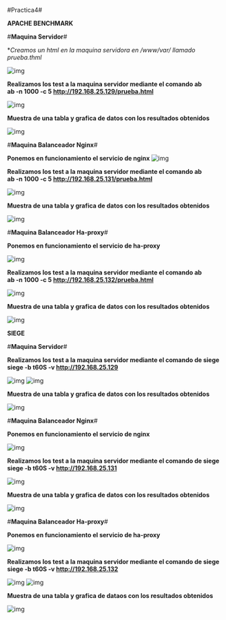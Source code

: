 ﻿#Practica4#

**APACHE BENCHMARK**

#**Maquina Servidor**#

**Creamos un html en la maquina servidora en /www/var/ llamado prueba.thml*

![img](https://github.com/MiguelGonzalezAguilera/swap1516/blob/master/imagenes/practica4/crear_html.PNG)

**Realizamos los test a la maquina servidor mediante el comando ab**  
**ab -n 1000 -c 5 http://192.168.25.129/prueba.html**
 
![img](https://github.com/MiguelGonzalezAguilera/swap1516/blob/master/imagenes/practica4/resultados_ab_serv.PNG)

**Muestra de una tabla y grafica de datos con los resultados obtenidos**

 ![img](https://github.com/MiguelGonzalezAguilera/swap1516/blob/master/imagenes/practica4/datos_ab_serv.PNG)


#**Maquina Balanceador Nginx**#

**Ponemos en funcionamiento el servicio de nginx** 
![img](https://github.com/MiguelGonzalezAguilera/swap1516/blob/master/imagenes/practica4/onNginx.PNG)

**Realizamos los test a la maquina servidor mediante el comando ab**  
**ab -n 1000 -c 5 http://192.168.25.131/prueba.html**
 
![img](https://github.com/MiguelGonzalezAguilera/swap1516/blob/master/imagenes/practica4/resultados_ab_nginx.PNG)

**Muestra de una tabla y grafica de datos con los resultados obtenidos**

 ![img](https://github.com/MiguelGonzalezAguilera/swap1516/blob/master/imagenes/practica4/datos_ab_nginx.PNG)

#**Maquina Balanceador Ha-proxy**#

**Ponemos en funcionamiento el servicio de ha-proxy** 

![img](https://github.com/MiguelGonzalezAguilera/swap1516/blob/master/imagenes/practica4/onHaproxy.PNG)

**Realizamos los test a la maquina servidor mediante el comando ab**  
**ab -n 1000 -c 5 http://192.168.25.132/prueba.html**
 
![img](https://github.com/MiguelGonzalezAguilera/swap1516/blob/master/imagenes/practica4/resultados_ab_haproxy.PNG)

**Muestra de una tabla y grafica de datos con los resultados obtenidos**

 ![img](https://github.com/MiguelGonzalezAguilera/swap1516/blob/master/imagenes/practica4/datos_ab_haproxy.PNG)



**SIEGE**

#**Maquina Servidor**#

**Realizamos los test a la maquina servidor mediante el comando de siege**  
**siege -b t60S -v http://192.168.25.129**
 
![img](https://github.com/MiguelGonzalezAguilera/swap1516/blob/master/imagenes/practica4/siege.PNG)
![img](https://github.com/MiguelGonzalezAguilera/swap1516/blob/master/imagenes/practica4/resultados_siege_serv.PNG)

**Muestra de una tabla y grafica de datos con los resultados obtenidos**

 ![img](https://github.com/MiguelGonzalezAguilera/swap1516/blob/master/imagenes/practica4/datos_siege_serv.PNG)

#**Maquina Balanceador Nginx**#

**Ponemos en funcionamiento el servicio de nginx** 

![img](https://github.com/MiguelGonzalezAguilera/swap1516/blob/master/imagenes/practica4/onNginx.PNG)

**Realizamos los test a la maquina servidor mediante el comando de siege**  
**siege -b t60S -v http://192.168.25.131**
 
![img](https://github.com/MiguelGonzalezAguilera/swap1516/blob/master/imagenes/practica4/resultados_siege_nginx.PNG)

**Muestra de una tabla y grafica de datos con los resultados obtenidos**

 ![img](https://github.com/MiguelGonzalezAguilera/swap1516/blob/master/imagenes/practica4/datos_siege_nginx.PNG)

#**Maquina Balanceador Ha-proxy**#

**Ponemos en funcionamiento el servicio de ha-proxy** 

![img](https://github.com/MiguelGonzalezAguilera/swap1516/blob/master/imagenes/practica4/onHaproxy.PNG)

**Realizamos los test a la maquina servidor mediante el comando de siege**  
**siege -b t60S -v http://192.168.25.132**
 
![img](https://github.com/MiguelGonzalezAguilera/swap1516/blob/master/imagenes/practica4/siege.PNG)
![img](https://github.com/MiguelGonzalezAguilera/swap1516/blob/master/imagenes/practica4/resultados_siege_haproxy.PNG)

**Muestra de una tabla y grafica de dataos con los resultados obtenidos**

 ![img](https://github.com/MiguelGonzalezAguilera/swap1516/blob/master/imagenes/practica4/datos_siege_haproxy.PNG)

